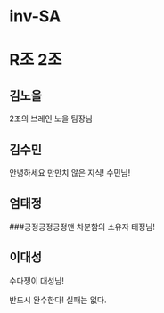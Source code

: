# inv-SA

# R조 2조

## 김노을
2조의 브레인 노을 팀장님

## 김수민
안녕하세요
만만치 않은 지식! 수민님!

## 엄태정
###긍정긍정긍정맨
차분함의 소유자 태정님!

## 이대성
수다쟁이 대성님!

반드시 완수한다! 실패는 없다.
